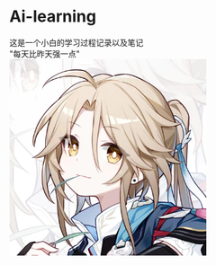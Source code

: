 # Ai-learning
这是一个小白的学习过程记录以及笔记<br>
"每天比昨天强一点"<br>
 <img src="https://github.com/goolloob/Ai-learning/blob/master/img/%E5%BD%A6%E5%8D%BF.jpg" width = "350" height = "350" alt="Hello" align=center />

